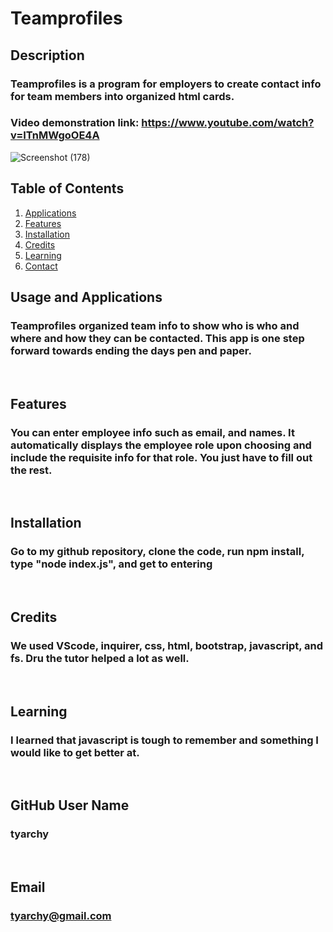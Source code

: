 # Teamprofiles

## Description
### Teamprofiles is a program for employers to create contact info for team members into organized html cards.

### Video demonstration link: https://www.youtube.com/watch?v=ITnMWgoOE4A

![Screenshot (178)](https://user-images.githubusercontent.com/92496520/169710021-c52a6fff-e0d8-411c-a68d-e746b5b6787f.png)

  
## Table of Contents
1. [Applications](#Features)
2. [Features](#Features)
3. [Installation](#installation)
4. [Credits](#credits)
5. [Learning](#learning)
6. [Contact](#email)



## Usage and Applications
### Teamprofiles organized team info to show who is who and where and how they can be contacted. This app is one step forward towards ending the days pen and paper.

<p>&nbsp;</p>  

## Features
### You can enter employee info such as email, and names.  It automatically displays the employee role upon choosing and include the requisite info for that role.  You just have to fill out the rest.  

<p>&nbsp;</p>

## Installation
### Go to my github repository, clone the code, run npm install, type "node index.js", and get to entering

<p>&nbsp;</p>
  
## Credits
### We used VScode, inquirer, css, html, bootstrap, javascript, and fs.  Dru the tutor helped a lot as well.

<p>&nbsp;</p>
  
## Learning
### I learned that javascript is tough to remember and something I would like to get better at.

<p>&nbsp;</p>
  
## GitHub User Name
### tyarchy

<p>&nbsp;</p>
  
## Email
### tyarchy@gmail.com

  
